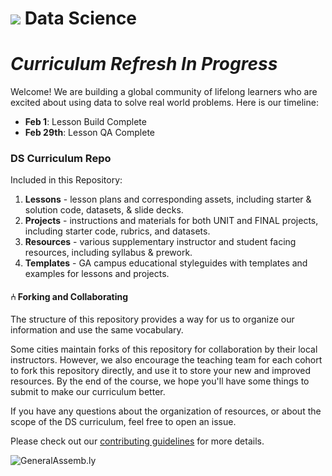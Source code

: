 # ![](https://ga-dash.s3.amazonaws.com/production/assets/logo-9f88ae6c9c3871690e33280fcf557f33.png) Data Science

# _Curriculum Refresh In Progress_

Welcome! We are building a global community of lifelong learners who are excited about using data to solve real world problems. Here is our timeline:

- **Feb 1**: Lesson Build Complete
- **Feb 29th**: Lesson QA Complete

### DS Curriculum Repo

Included in this Repository:

1. **Lessons** - lesson plans and corresponding assets, including starter & solution code, datasets, & slide decks.
2. **Projects** - instructions and materials for both UNIT and FINAL projects, including starter code, rubrics, and datasets.
3. **Resources** - various supplementary instructor and student facing resources, including syllabus & prework.
4. **Templates** - GA campus educational styleguides with templates and examples for lessons and projects.


#### ⑃ Forking and Collaborating

The structure of this repository provides a way for us to organize our information and use the same vocabulary.

Some cities maintain forks of this repository for collaboration by their local instructors. However, we also encourage the teaching team for each cohort to fork this repository directly, and use it to store your new and improved resources. By the end of the course, we hope you'll have some things to submit to make our curriculum better.

If you have any questions about the organization of resources, or about the scope of the DS curriculum, feel free to open an issue.

Please check out our [contributing guidelines](contributing.md) for more details.

![GeneralAssemb.ly](https://github.com/generalassembly/ga-ruby-on-rails-for-devs/raw/master/images/ga.png "GeneralAssemb.ly")

<!--
# ![](https://ga-dash.s3.amazonaws.com/production/assets/logo-9f88ae6c9c3871690e33280fcf557f33.png) Data Science

Welcome to the Data Science Curriculum v2.0!

We are building a global community of lifelong learners who are excited about using data to solve real world problems.

## DS Curriculum

This repository contains all the materials GA supplies to Data Science instructors. Bear in mind that _some of the files in this repo are meant to be instructor-facing only_.  

General Assembly's Data Science course is split into three units, made up of 20 lessons that are 3 hours each.

## Unit Breakdown

| Class | Title | Project Prompt | Project Deadline|
| --- | :---: |  --- | :---: |
| **Unit 1: Research Design & Exploratory Data Analysis** | Lessons 1 - 5  | Slackbot: Introduced by end of Lesson 3| Slackbot: Due before start of Lesson 5|
| **Unit 2: Foundations of Modeling** | Lessons 6 - 11 | Feedr: Introduced at the end of Lesson 10 and during Lesson 11 Lab Time| Feedr: Due before start of Lesson 14 |
| **Unit 3: Data Science in the Real World**| Lessons 12 - 18 |Final Project: Introduced at end of Lesson 13| |

# Lesson Breakdown

| Class | Title |  | Class | Title |
| --- | :---: | --- |  --- | :---: |
| Lesson 0 | [Installfest](curriculum/lesson-plans/00-installfest/readme.md) || Lesson 10 | [Advanced APIs](curriculum/lesson-plans/10-advanced-apis/README.md)|
| Lesson 1 | [JS on the Command Line](curriculum/lesson-plans/01-command-line-JS/readme.md) || Lesson 11 | [Lab Time](curriculum/lesson-plans/11-in-class-lab/readme.md)|
| Lesson 2 | [Data Types](curriculum/lesson-plans/02-data-types/readme.md) || **Project 2**  |[ Feedr - Your Personalized Feed Reader](curriculum/projects/unit2) |
| Lesson 3| [Collections and Loops](curriculum/lesson-plans/03-collections-and-loops/readme.md) || Lesson 12 | [Prototypical Inheritance](curriculum/lesson-plans/11-in-class-lab/readme.md) |
| Lesson 4 | [Functions and Scope](ecurriculum/lesson-plans/04-functions-and-scope/readme.md) || Lesson 13 | [Closures and This](curriculum/lesson-plans/13-closures-and-this/readme.md) |
| **Project 1** | [Slackbot](curriculum/projects/unit1/project-01.md) ||Lesson 14| [Intro to Crud and Parse](curriculum/lesson-plans/13-closures-and-this/readme.md) |
| Lesson 5 | [Objects and JSON](curriculum/lesson-plans/04-functions-and-scope/readme.md) ||Lesson 15| [Deploying Your App](curriculum/lesson-plans/15-deploying-your-app/readme.md) |
| Lesson 6 | [Intro to DOM & jQuery](curriculum/lesson-plans/07-dom-and-jquery-continued/readme.md)|| Lesson 16 |  [Instructor Student Choice](curriculum/lesson-plans/16-instructor-student-choice/readme.md) |
| Lesson 7 | [DOM & jQuery Continued](curriculum/lesson-plans/08-ajax-and-apis/readme.md) || Lesson 17 |[Lab Time](curriculum/lesson-plans/17-lab-time/readme.md) |
| Lesson 8 | [AJAX and APIs](curriculum/lesson-plans/08-ajax-and-apis/readme.md) ||Lesson 18 | [Lab Time](curriculum/lesson-plans/18-lab-time/readme.md) |
| Lesson 9| [Asynchronous JS and Callbacks](curriculum/lesson-plans/08-ajax-and-apis/readme.md) ||**Project 3** |[Your Single Page App](curriculum/lesson-plans/08-ajax-and-apis/readme.md) |
| | | || Lesson 19 | Final Project Presentations |


## Available Materials

We've supplied a folder for each week and lesson. In these folders we've included:

|Materials | Description | How to Use It|
|----|---------|---------------|
| __readme.md__| Topic break down and suggested schedule. | Use this to get a high level view of the week, including information on the lesson plan, in-class labs and final project milestones.|
| __Code Alongs/ Demos__| Code to be used by instructors to help demonstrate a concept.|These are exercises included in the lesson plans where you'll demonstrate a concept in class while students follow along on their machines. Type slowly and explain the concepts, pausing at regular intervals to check for understanding.|
| __Starter Code Folder__| This is a folder with all the starter code students need for that lesson.| You should share this folder with students before every lesson. Make the necessary changes if you are using different code.|
| __Solution Folder__| This is a folder with all solutions to code alongs and exercises| Share individual solution files as needed. Student should be provided with code demo solutions before lab time to use as a reference.|
| __Project Prompts__| Instructions for completing unit projects | Each project folder includes a prompt with starter and solution code (if applicable) and a rubric. Share the project requirements as early as possible.|


## Pre-Course Responsibilities

We __highly recommend__ you begin preparing your lessons before the course starts. You should start prepping to teach the materials 4 - 6 weeks prior to course launch. A good benchmark is to prepare the first 5 - 6 lessons before the course begins.

During these preparation weeks you should:

*	Create slide decks for each lesson to correspond with what you plan to teach.

*	Review the sample and solution code for each lesson and assignment and make sure you agree with the way it was coded. If not, you can always make tweaks to the code. Keep in mind the students' level of understanding but __don't share code you don't agree with__.

*	Review all curriculum materials and think about how you would like to apply your teaching style and professional experience to the classroom.

#### How To Prepare For Each Lesson

1.	Read the weekly README, and take a look at the starter and solution code.

2.	Review the lesson agenda schedule and learning objectives. Become familiar with what we would like students to accomplish during a particular lesson.

3.	Dive into the lesson planning notes.

4.	View the solution file, and make sure you agree with the solutions. If you don't, change it before you share with students. Students want to feel like you are in command of all materials you share with them.

5.	Decide how you will bring your expertise to the classroom and what materials you will have to edit in order to incorporate any additions or changes you are planning to make to the lesson.

6.	If you prefer not to use the GA-provided code alongs/in-class exercises, create your own and make sure they hit the same topics and learning objectives for that lesson. If you do build new exercises, please share your work with the curriculum team by sending a pull-request to this repo. We are actively working to build the best curriculum we can and are always happy to consider contributions from instructors!

7.	Creating slides? Practice using reveal.js. It can be tricky to get the hang of the workflow (see below).
> Note: Slides are currently not provided in the curriculum, but creating them is a great way to start planning for your lessons. We suggest using [reveal.js](https://github.com/hakimel/reveal.js) to present slides to the class.

*	We suggest using reveal.js with external markdown.

*	Any text following the line `Note:` in a given slide will not appear in the presented deck. However, when you share the rendered markdown (i.e as a pdf), students will see the notes. This is a great place to put presenter notes and additional information you would like students to read outside of class.

*	See [here](https://github.com/hakimel/reveal.js) for further documentation about Reveal.js.

#### Assignments and Projects

In order to pass this course General Assembly students must:

*	Complete and submit 80% of all course homework assignments.

	*	Students will receive feedback from instructors on their assignments within 2 - 4 days.

*	Complete and submit the course [final project](curriculum/projects/readme.md), including all milestones.

Grading, Hosting and Using GitHub in the Classroom

We'll use GitHub for student-facing materials, homework submission, final project hosting, feedback and grading.

* Students will learn Git and GitHub early on in lesson 1.

* In order to host their final projects online, students will use GitHub pages. Unit 4 will cover the process of getting their site up and running on GitHub pages or Heroku.

* Producers should set up a student-facing repo for the course which will be handed-off to the instructional team. For information on how to set up a student-facing repo [see these instructions](NEED INSTRUCTIONS).


#### Exit Tickets

As part of an initiative to collect targeted, topic-based feedback - and encourage our instructors to reflect on their teaching practices - a group of NYC instructors are piloting instructor exit tickets. These short surveys should be completed at the end of each lesson or the end of each day. The link to the survey can be found [here](ADD TICKET).

## ⑃ Forking and Collaborating

The structure of this repository provides a way for us to organize our information and use the same vocabulary.

Some cities maintain forks of this repository for collaboration by their local instructors. However, we also encourage the teaching team for each cohort to fork this repository directly, and use it to store your new and improved resources. By the end of the course, we hope you'll have some things to submit to make our curriculum better.

If you have any questions about the organization of resources, or about the scope of the DS curriculum, you can feel free to open an issue.

Please check out our [contributing guidelines](contributing.md) for more details.

## Credits

The JS1.0 curriculum was built by the following team:

* [Emerson Taymor](https://generalassemb.ly/instructors/emerson-taymor/1240), *Unit 1*
* [Chandler Moisen](https://generalassemb.ly/instructors/chandler-moisen/2729), *Unit 1*
* [Tedi Konda](https://generalassemb.ly/instructors/tedi-konda/2297), *Unit 2*
* [Alexander Saldivar](https://generalassemb.ly/instructors/alex-saldivar/3980), *Unit 3 & 4*
* [Steve Belovarich ](https://generalassemb.ly/instructors/steve-belovarich/4622), *Unit 4*
* Mehan Jayasuriya, Product Manager
* Jeanny Vaidya, Instructional Designer


![GeneralAssemb.ly](https://github.com/generalassembly/ga-ruby-on-rails-for-devs/raw/master/images/ga.png "GeneralAssemb.ly")

 -->
